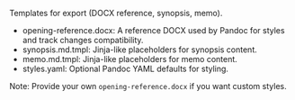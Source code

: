 Templates for export (DOCX reference, synopsis, memo).

- opening-reference.docx: A reference DOCX used by Pandoc for styles and track changes compatibility.
- synopsis.md.tmpl: Jinja-like placeholders for synopsis content.
- memo.md.tmpl: Jinja-like placeholders for memo content.
- styles.yaml: Optional Pandoc YAML defaults for styling.

Note: Provide your own `opening-reference.docx` if you want custom styles.
